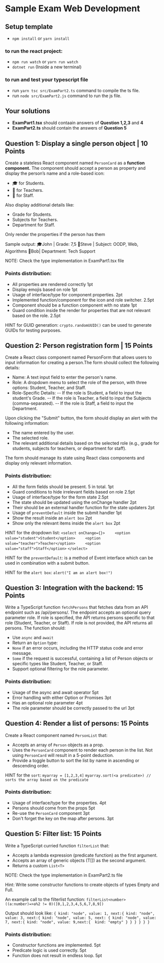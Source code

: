 # Sample Exam Web Development

## Setup template

- `npm install` or `yarn install`

### to run the react project: 
- `npm run watch` or `yarn run watch`
- `dotnet run` (Inside a new terminal)

### to run and test your typescript file
- run `yarn tsc src/ExamPart2.ts` command to compile the ts file.
- run `node src/ExamPart2.js` command to run the js file.

## Your solutions

- **ExamPart1.tsx** should contaain answers of **Question 1,2,3** and **4** 
- **ExamPart2.ts** should contain the answers of **Question 5** 

## Question 1: Display a single person object | 10 Points

Create a stateless React component named `PersonCard` as a **function component.** The component should accept a person as property and display the person’s name and a role-based icon:

- 🎓 for Students.
- 🏫 for Teachers.
- 🏢 for Staff.

Also display additional details like:

- Grade for Students.
- Subjects for Teachers.
- Department for Staff.

Only render the properties if the person has them

Sample output:
🎓John | Grade: 7,5
🏫Steve | Subject: OODP, Web, Algorithms
🏢Bob| Department: Tech Support

NOTE: Check the type implementation in ExamPart1.tsx file

### Points distribution:

- All properties are rendered correctly 1pt
- Display emojis based on role 1pt
- Usage of interface/type for component properties. 2pt
- Implemented function/component for the icon and role switcher. 2.5pt
- Component should be a function component with no state 1pt
- Guard condition inside the render for properties that are not relevant based on the role. 2.5pt

HINT for GUID generation:
`crypto.randomUUID()` can be used to generate GUIDs for testing purposes.

## Question 2: Person registration form | 15 Points

Create a React class component named PersonForm that allows users to input information for creating a person.The form should collect the following details:

- Name: A text input field to enter the person's name.
- Role: A dropdown menu to select the role of the person, with three options: Student, Teacher, and Staff.
- Role-Specific Details:
  -- If the role is Student, a field to input the student's Grade.
  -- If the role is Teacher, a field to input the Subjects (comma-separated).
  -- If the role is Staff, a field to input the Department.

Upon clicking the "Submit" button, the form should display an alert with the following information:

- The name entered by the user.
- The selected role.
- The relevant additional details based on the selected role (e.g., grade for students, subjects for teachers, or department for staff).

The form should manage its state using React class components and display only relevant information.

### Points distribution:

- All the form fields should be present. 5 in total. 1pt
- Guard conditions to hide irrelevant fields based on role 2.5pt
- Usage of interface/type for the form state 2.5pt
- The state should be updated using the onChange handler 2pt
- Their should be an external handler function for the state updaters 2pt
- Usage of `preventDefault` inside the submit handler 1pt
- Show the result inside an `alert box` 2pt
- Show only the relevant items inside the `alert box` 2pt

HINT for the dropdown list:
`<select onChange={}>`
`    <option value="student">Student</option>`
`    <option value="teacher">Teacher</option>`
`    <option value="staff">Staff</option>`
`</select>`

HINT for the `preventDefault`: 
is a method of Event interface which can be used in combination with a submit button. 

HINT for the `alert box`:
`alert("I am an alert box!")`


## Question 3: Integration with the backend: 15 Points

Write a TypeScript function `fetchPersons` that fetches data from an API endpoint such as /api/persons/.
The endpoint accepts an optional query parameter role.
If role is specified, the API returns persons specific to that role (Student, Teacher, or Staff).
If role is not provided, the API returns all persons.
The function should:

- Use `async` and `await`
- Return an `Option` type:
- `None` if an error occurs, including the HTTP status code and error message.
- `Some` if the request is successful, containing a list of Person objects or specific types like Student, Teacher, or Staff.
- Support optional filtering for the role parameter.

### Points distribution:

- Usage of the async and await operator 5pt
- Error handling with either Option or Promises 3pt
- Has an optional role parameter 4pt
- The role parameter should be correctly passed to the url 3pt

## Question 4: Render a list of persons: 15 Points

Create a React component named `PersonList` that:

- Accepts an array of `Person` objects as a prop.
- Uses the `PersonCard` component to render each person in the list. Not using `PersonCard` will result in a 5-point deduction.
- Provide a toggle button to sort the list by name in ascending or descending order.

HINT for the `sort`: 
`myarray = [1,2,3,4]`
`myarray.sort(<a predicate>) // sorts the array based on the predicate`


### Points distribution:

- Usage of interface/type for the properties. 4pt
- Persons should come from the props 5pt
- Re-use the `PersonCard` component 3pt
- Don't forget the key on the map after persons. 3pt

## Question 5:  Filter list: 15 Points

Write a TypeScript curried function `filterList` that:

- Accepts a lambda expression (predicate function) as the first argument.
- Accepts an array of generic objects (T[]) as the second argument.
- Returns a custom `List<T>`

NOTE: Check the type implementation in ExamPart2.ts file

Hint: Write some constructor functions to create objects of types Empty and Full.

An example call to the filterlist function:
`filterList<number>((a:number)=>a%2 != 0)([0,1,2,3,4,5,6,7,8,9])`

Output should look like:
`{ kind: "node", value: 1, next:{ kind: "node", value: 3, next:{ kind: "node", value: 5, next: { kind: "node", value: 7, next:{ kind: "node", value: 9,next:{  kind: "empty" } } } } } }`

### Points distribution:

- Constructor functions are implemented. 5pt
- Predicate logic is used correctly. 5pt
- Function does not result in endless loop. 5pt
